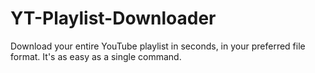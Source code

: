 # YT-Playlist-Downloader
Download your entire YouTube playlist in seconds, in your preferred file format. It's as easy as a single command.
